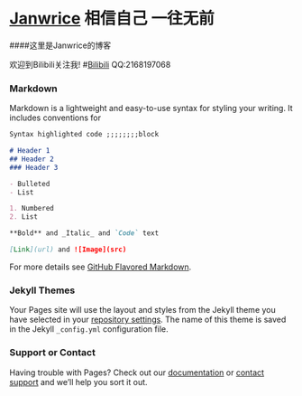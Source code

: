 # [Janwrice](https://github.com/Janwrice) 相信自己 一往无前

####这里是Janwrice的博客

欢迎到Bilibili关注我! #[Bilibili](https://m.bilibili.com/space/266593795)
QQ:2168197068

### Markdown

Markdown is a lightweight and easy-to-use syntax for styling your writing. It includes conventions for

```markdown
Syntax highlighted code ;;;;;;;;block

# Header 1
## Header 2
### Header 3

- Bulleted
- List

1. Numbered
2. List

**Bold** and _Italic_ and `Code` text

[Link](url) and ![Image](src)
```

For more details see [GitHub Flavored Markdown](https://guides.github.com/features/mastering-markdown/).

### Jekyll Themes

Your Pages site will use the layout and styles from the Jekyll theme you have selected in your [repository settings](https://github.com/Janwrice/Janwrice.github.io/settings). The name of this theme is saved in the Jekyll `_config.yml` configuration file.

### Support or Contact

Having trouble with Pages? Check out our [documentation](https://docs.github.com/categories/github-pages-basics/) or [contact support](https://support.github.com/contact) and we’ll help you sort it out.
